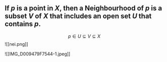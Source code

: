 ## If $p$ is a point in $X$, then a Neighbourhood of $p$ is a subset $V$ of $X$ that includes an open set $U$ that contains $p$.
$$p\in U\subseteq V\subseteq X$$
![[nei.png]]

![[IMG_D009479F7544-1.jpeg]]